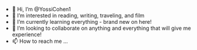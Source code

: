 - 👋 Hi, I’m @YossiCohen1
- 👀 I’m interested in reading, writing, traveling, and film
- 🌱 I’m currently learning everything - brand new on here!
- 💞️ I’m looking to collaborate on anything and everything that will give me experience!
- 📫 How to reach me ...

<!---
YossiCohen1/YossiCohen1 is a ✨ special ✨ repository because its `README.md` (this file) appears on your GitHub profile.
You can click the Preview link to take a look at your changes.
--->
